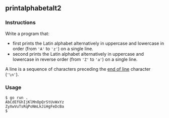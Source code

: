 ## printalphabetalt2

### Instructions

Write a program that:

- first prints the Latin alphabet alternatively in uppercase and lowercase in order (from `'A'` to `'z'`) on a single line.
- second prints the Latin alphabet alternatively in uppercase and lowercase in reverse order (from `'Z'` to `'a'`) on a single line.

A line is a sequence of characters preceding the [end of line](https://en.wikipedia.org/wiki/Newline) character (`'\n'`).

### Usage

```console
$ go run .
AbCdEfGhIjKlMnOpQrStUvWxYz
ZyXwVuTsRqPoNmLkJiHgFeDcBa
$
```
